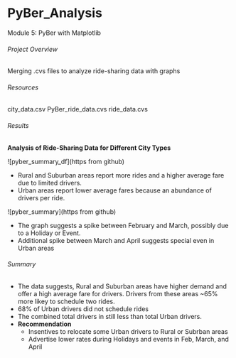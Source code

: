 # PyBer_Analysis
Module 5: PyBer with Matplotlib
###### Project Overview
Merging .cvs files to analyze ride-sharing data with graphs 
###### Resources
city_data.csv
PyBer_ride_data.cvs
ride_data.cvs
###### Results
**Analysis of Ride-Sharing Data for Different City Types**

![pyber_summary_df](https from github)

- Rural and Suburban areas report more rides and a higher average fare due to limited drivers.
- Urban areas report lower average fares because an abundance of drivers per ride.

![pyber_summary](https from github)

- The graph suggests a spike between February and March, possibly due to a Holiday or Event. 
- Additional spike between March and April suggests special even in Urban areas
###### Summary
- The data suggests, Rural and Suburban areas have higher demand and offer a high average fare for drivers. Drivers from these areas ~65% more likey to schedule two rides.
- 68% of Urban drivers did not schedule rides
- The combined total drivers in still less than total Urban drivers. 
- **Recommendation**
    - Insentives to relocate some Urban drivers to Rural or Subrban areas
    - Advertise lower rates during Holidays and events in Feb, March, and April


<!--
1. [x] Overview of the analysis: Explain the purpose of the new analysis.
2. [x] Results: Using images from the summary DataFrame and multiple-line chart, describe the differences in ride-sharing data among the different city types.
3. [x] Summary: Based on the results, provide three business recommendations to the CEO for addressing any disparities among the city types.
-->